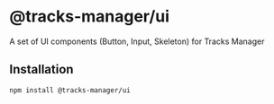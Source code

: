 # @tracks-manager/ui

A set of UI components (Button, Input, Skeleton) for Tracks Manager

## Installation

```bash
npm install @tracks-manager/ui
